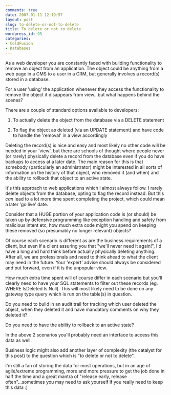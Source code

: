 ```yaml
---
comments: true
date: 2007-01-11 12:19:57
layout: post
slug: to-delete-or-not-to-delete
title: To delete or not to delete
wordpress_id: 95
categories:
- ColdFusion
- Databases
---
```


As a web developer you are constantly faced with building functionality to remove an object from an application. The object could be anything from a web page in a CMS to a user in a CRM, but generally involves a record(s) stored in a database.

For a user 'using' the application whenever they access the functionality to remove the object it disappears from view...but what happens behind the scenes?

There are a couple of standard options available to developers:




	
  1. To actually delete the object from the database via a DELETE statement

	
  2. To flag the object as deleted (via an UPDATE statement) and have code to handle the 'removal' in a view accordingly



Deleting the record(s) is nice and easy and most likely no other code will be needed in your 'view', but there are schools of thought where people never (or rarely) physically delete a record from the database even if you do have backups to access at a later date. The main reason for this is that somebody (particularly an administrator) might be interested in all sorts of information on the history of that object, who removed it (and when) and the ability to rollback that object to an active state.

It's this approach to web applications which I almost always follow. I rarely delete objects from the database, opting to flag the record instead. But this _can_ lead to a lot more time spent completing the project, which could mean a later 'go live' date. 

Consider that a HUGE portion of your application code is (or should) be taken up by defensive programming like exception handling and safety from malicious intent etc, how much extra code might you spend on keeping these removed (so presumably no longer relevant) objects?

Of course each scenario is different as are the business requirements of a client, but even if a client assuring you that "we'll never need it again!", I'd have a long and hard think before actually physically deleting anything. After all, we are professionals and need to think ahead to what the client may need in the future. Your 'expert' advise should always be considered and put forward, even if it is the unpopular view.

How much extra time spent will of course differ in each scenario but you'll clearly need to have your SQL statements to filter out these records (eg. WHERE IsDeleted Is Null). This will most likely need to be done on any gateway type query which is run on the table(s) in question.

Do you need to build in an audit trail for tracking which user deleted the object, when they deleted it and have mandatory comments on why they deleted it?

Do you need to have the ability to rollback to an active state?

In the above 2 scenarios you'll probably need an interface to access this data as well.

Business logic might also add another layer of complexity (the catalyst for this post) to the question which is "to delete or not to delete".

I'm still a fan of storing the data for most operations, but in an age of agile/extreme programming, more and more pressure to get the job done in half the time and a great mantra of "release early, release often"...sometimes you may need to ask yourself if you really need to keep this data :)


